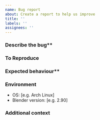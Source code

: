 ```yaml
---
name: Bug report
about: Create a report to help us improve
title: ''
labels: ''
assignees: ''
---
```


### Describe the bug**

<!-- Describe the rough area of the bug -->

### To Reproduce

<!-- Steps to reproduce the behaviour -->

### Expected behaviour**

<!-- What should have happened? -->

<!-- ### Screenshots -->

<!-- If applicable, add screenshots to help explain the problem. -->

### Environment

- OS: [e.g. Arch Linux]
- Blender version: [e.g. 2.90]

### Additional context

<!-- Please add any other context about the problem here. -->
